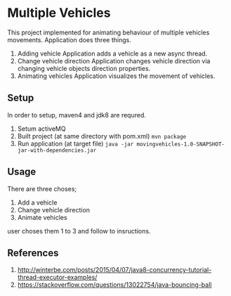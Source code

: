 # Multiple Vehicles

This project implemented for animating behaviour of multiple vehicles movements.
Application does three things.

 1. Adding vehicle
    Application adds a vehicle as a new async thread.
 2. Change vehicle direction
    Application changes vehicle direction via changing vehicle objects direction properties.
 3. Animating vehicles
    Application visualizes the movement of vehicles.

## Setup

In order to setup, maven4 and jdk8 are requred.

 1. Setum activeMQ
 2. Built project (at same directory with pom.xml)
    `mvn package`
 3. Run application (at target file)
    `java -jar movingvehicles-1.0-SNAPSHOT-jar-with-dependencies.jar`    
 

## Usage
There are three choses;

 1. Add a vehicle
 2. Change vehicle direction
 3. Animate vehicles

user choses them 1 to 3 and follow to insructions.

## References

 1. http://winterbe.com/posts/2015/04/07/java8-concurrency-tutorial-thread-executor-examples/
 2. https://stackoverflow.com/questions/13022754/java-bouncing-ball





